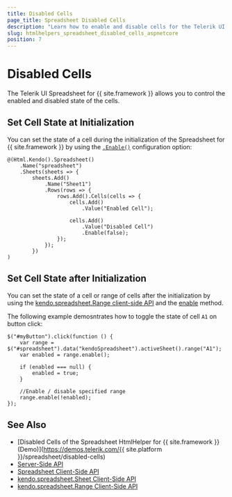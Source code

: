 ```yaml
---
title: Disabled Cells
page_title: Spreadsheet Disabled Cells
description: "Learn how to enable and disable cells for the Telerik UI Spreadsheet HtmlHelper for {{ site.framework }}."
slug: htmlhelpers_spreadsheet_disabled_cells_aspnetcore
position: 7
---
```


# Disabled Cells

The Telerik UI Spreadsheet for {{ site.framework }} allows you to control the enabled and disabled state of the cells.

## Set Cell State at Initialization

You can set the state of a cell during the initialization of the Spreadsheet for {{ site.framework }} by using the [`.Enable()`](/api/Kendo.Mvc.UI.Fluent/SpreadsheetSheetRowCellBuilder#enablesystemboolean) configuration option:

```Razor
@(Html.Kendo().Spreadsheet()
    .Name("spreadsheet")
    .Sheets(sheets => {
        sheets.Add()
            .Name("Sheet1")
            .Rows(rows => {
                rows.Add().Cells(cells => {
                    cells.Add()
                        .Value("Enabled Cell");

                    cells.Add()
                        .Value("Disabled Cell")
                        .Enable(false);
                });
            });
        })
)
```

## Set Cell State after Initialization

You can set the state of a cell or range of cells after the initialization by using the [kendo.spreadsheet.Range client-side API](https://docs.telerik.com/kendo-ui/api/javascript/spreadsheet/range) and the [enable](https://docs.telerik.com/kendo-ui/api/javascript/spreadsheet/range/methods/enable) method.

The following example demosntrates how to toggle the state of cell `A1` on button click:

```
$("#myButton").click(function () {
    var range = $("#spreadsheet").data("kendoSpreadsheet").activeSheet().range("A1");
    var enabled = range.enable();

    if (enabled === null) {
        enabled = true;
    }

    //Enable / disable specified range
    range.enable(!enabled);
});
```

## See Also
* [Disabled Cells of the Spreadsheet HtmlHelper for {{ site.framework }} (Demo)](https://demos.telerik.com/{{ site.platform }}/spreadsheet/disabled-cells)
* [Server-Side API](/api/spreadsheet)
* [Spreadsheet Client-Side API](https://docs.telerik.com/kendo-ui/api/javascript/ui/spreadsheet)
* [kendo.spreadsheet.Sheet Client-Side API](https://docs.telerik.com/kendo-ui/api/javascript/spreadsheet/sheet)
* [kendo.spreadsheet.Range Client-Side API](https://docs.telerik.com/kendo-ui/api/javascript/spreadsheet/range)
